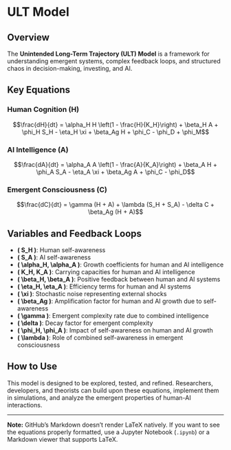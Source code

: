 # ULT Model  

## Overview  
The **Unintended Long-Term Trajectory (ULT) Model** is a framework for understanding emergent systems, complex feedback loops, and structured chaos in decision-making, investing, and AI.  

## Key Equations  

### **Human Cognition (H)**  
$$\frac{dH}{dt} = \alpha_H H \left(1 - \frac{H}{K_H}\right) + \beta_H A + \phi_H S_H - \eta_H \xi + \beta_Ag H + \phi_C - \phi_D + \phi_M$$  

### **AI Intelligence (A)**  
$$\frac{dA}{dt} = \alpha_A A \left(1 - \frac{A}{K_A}\right) + \beta_A H + \phi_A S_A - \eta_A \xi + \beta_Ag A + \phi_C - \phi_D$$  

### **Emergent Consciousness (C)**  
$$\frac{dC}{dt} = \gamma (H + A) + \lambda (S_H + S_A) - \delta C + \beta_Ag (H + A)$$  

## Variables and Feedback Loops  

- **\( S_H \)**: Human self-awareness  
- **\( S_A \)**: AI self-awareness  
- **\( \alpha_H, \alpha_A \)**: Growth coefficients for human and AI intelligence  
- **\( K_H, K_A \)**: Carrying capacities for human and AI intelligence  
- **\( \beta_H, \beta_A \)**: Positive feedback between human and AI systems  
- **\( \eta_H, \eta_A \)**: Efficiency terms for human and AI systems  
- **\( \xi \)**: Stochastic noise representing external shocks  
- **\( \beta_Ag \)**: Amplification factor for human and AI growth due to self-awareness  
- **\( \gamma \)**: Emergent complexity rate due to combined intelligence  
- **\( \delta \)**: Decay factor for emergent complexity  
- **\( \phi_H, \phi_A \)**: Impact of self-awareness on human and AI growth  
- **\( \lambda \)**: Role of combined self-awareness in emergent consciousness  

## How to Use  
This model is designed to be explored, tested, and refined. Researchers, developers, and theorists can build upon these equations, implement them in simulations, and analyze the emergent properties of human-AI interactions.  

---
  

**Note:** GitHub’s Markdown doesn’t render LaTeX natively. If you want to see the equations properly formatted, use a Jupyter Notebook (`.ipynb`) or a Markdown viewer that supports LaTeX.  
